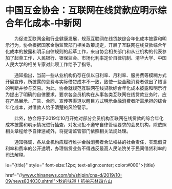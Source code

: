 # 中国互金协会：互联网在线贷款应明示综合年化成本-中新网

　　为促进互联网金融行业健康发展，规范互联网在线贷款综合年化成本披露和明示行为。协会根据国家金融监管部门相关政策规定，开展了互联网在线贷款综合年化成本的披露和明示自律规则的起草工作，来自协会相关部门和从业机构的代表参加了起草工作，人民银行、银保监会、市场化利率定价自律机制、清华大学、中国人民大学的相关专家对此项工作给予了指导。

　　通知指出，当前一些从业机构仍存在仅以日利率、月利率、服务费等模糊方式开展宣传，所披露的息费与实际借贷成本不一致，致使一些金融消费者做出了错误的判断并参与交易。为此，协会就规范互联网在线贷款综合年化成本披露和明示行为提出了明确的自律要求，要求各会员机构在从事各类互联网在线贷款业务时，应在产品展示、广告、合同、宣传等渠道以醒目方式明示金融消费者所需承担的综合年化成本，对借款人给予清楚的风险警示。

　　此外，协会将于2019年10月开始对部分会员机构互联网在线贷款的综合年化成本披露和明示情况进行抽查，对发现拒不遵守自律管理要求的会员机构，除依照相关章程给予自律惩戒外，将提请监管部门依照相关法规处理。

　　通知强调，各从业机构应履行维护金融消费者合法权益的社会责任，实现借贷利率和费率的公开透明，办理借贷业务不得违反最高人民法院关于民间借贷利率的司法解释。

le="{title}" style=" font-size:12px; text-align:center; color:#000">{title}

href="//www.chinanews.com/sh/shipin/cns-d/2019/10-09/news834030.shtml">秋的味道！航拍吉林四方山

